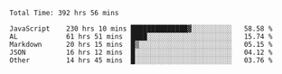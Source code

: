 
<!--START_SECTION:waka-->

```text
Total Time: 392 hrs 56 mins

JavaScript    230 hrs 10 mins ██████████████▓░░░░░░░░░░   58.58 %
AL            61 hrs 51 mins  ████░░░░░░░░░░░░░░░░░░░░░   15.74 %
Markdown      20 hrs 15 mins  █▒░░░░░░░░░░░░░░░░░░░░░░░   05.15 %
JSON          16 hrs 12 mins  █░░░░░░░░░░░░░░░░░░░░░░░░   04.12 %
Other         14 hrs 45 mins  █░░░░░░░░░░░░░░░░░░░░░░░░   03.76 %
```

<!--END_SECTION:waka-->











